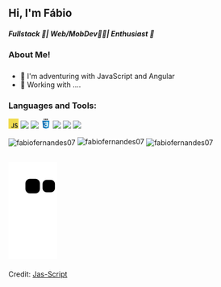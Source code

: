 ## Hi, I'm Fábio

##### Fullstack 🔋| Web/MobDev🏿🤳| Enthusiast 👾

### About Me!

##### 
* 🤖 I'm adventuring with JavaScript and Angular
* 🚀 Working with ....
##### 


### Languages and Tools:

<code><img height="20" src="https://raw.githubusercontent.com/github/explore/80688e429a7d4ef2fca1e82350fe8e3517d3494d/topics/javascript/javascript.png"></code>
<code><img height="20" src="https://upload.wikimedia.org/wikipedia/commons/thumb/c/cf/Angular_full_color_logo.svg/512px-Angular_full_color_logo.svg.png"></code>
<code><img height="20" src="https://image.flaticon.com/icons/png/512/919/919827.png"></code>
<code><img height="20" src="https://raw.githubusercontent.com/github/explore/6c6508f34230f0ac0d49e847a326429eefbfc030/topics/css/css.png"></code>
<code><img height="20" src="https://cdn-icons-png.flaticon.com/512/154/154878.png"></code>
<code><img height="20" src="https://gilsonpaulo.com.br/media/nodew.jpg"></code>
<code><img height="20" src="https://cdn-icons-png.flaticon.com/512/1822/1822899.png"></code>

<img align="center" width=500 src="https://github-readme-stats.vercel.app/api/top-langs/?username=fabiofernandes07&count_private=true&theme=radical" alt="fabiofernandes07" >

<img src="https://github-readme-stats.vercel.app/api?username=fabiofernandes07&show_icons=true&hide_border=true&count_private=true&theme=shades-of-purple&icon_color=fad000" alt="fabiofernandes07">
<img align="center" src="https://github-readme-streak-stats.herokuapp.com/?user=fabiofernandes07&count_private=true&theme=radical" alt="fabiofernandes07">

![Snake animation](https://github.com/rafaballerini/rafaballerini/blob/output/github-contribution-grid-snake.svg)
----
Credit: [Jas-Script](https://github.com/Jas-Script)

